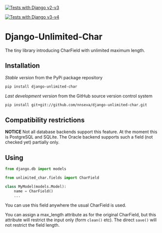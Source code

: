 [![Tests with Django v2-v3](https://github.com/nnseva/django-unlimited-char/actions/workflows/test-django2-3.yml/badge.svg)](https://github.com/nnseva/django-unlimited-char/actions/workflows/test-django2-3.yml)

[![Tests with Django v3-v4](https://github.com/nnseva/django-unlimited-char/actions/workflows/test-django3-4.yml/badge.svg)](https://github.com/nnseva/django-unlimited-char/actions/workflows/test-django3-4.yml)

# Django-Unlimited-Char

The tiny library introducing CharField with unlimited maximum length.

## Installation

*Stable version* from the PyPi package repository
```bash
pip install django-unlimited-char
```

*Last development version* from the GitHub source version control system
```bash
pip install git+git://github.com/nnseva/django-unlimited-char.git
```

## Compatibility restrictions

**NOTICE** Not all database backends support this feature. At the moment this is
PostgreSQL and SQLite. The Oracle backend supports such a field (not checked yet) partially only.

## Using

```python
from django.db import models

from unlimited_char.fields import CharField

class MyModel(models.Model):
    name = CharField()
    ...
```

You can use this field anywhere the usual CharField is used.

You can assign a max_length attribute as for the original CharField, but this attribute will
restrict the input only (form `clean()` etc). The direct `save()` will not restrict the field length.
